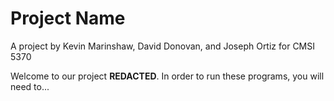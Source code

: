 # Project Name

A project by Kevin Marinshaw, David Donovan, and Joseph Ortiz for CMSI 5370

Welcome to our project **REDACTED**. In order to run these programs, you will need to...
